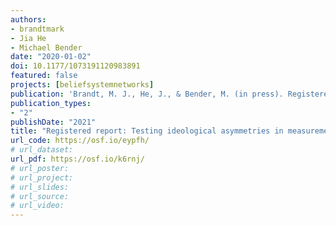 ```yaml
---
authors:
- brandtmark
- Jia He
- Michael Bender
date: "2020-01-02"
doi: 10.1177/1073191120983891
featured: false
projects: [beliefsystemnetworks]
publication: 'Brandt, M. J., He, J., & Bender, M. (in press). Registered report: Testing ideological asymmetries in measurement invariance. *Assessment*.'
publication_types:
- "2"
publishDate: "2021"
title: "Registered report: Testing ideological asymmetries in measurement invariance"
url_code: https://osf.io/eypfh/
# url_dataset:
url_pdf: https://osf.io/k6rnj/
# url_poster:
# url_project:
# url_slides:
# url_source:
# url_video:
---
```

